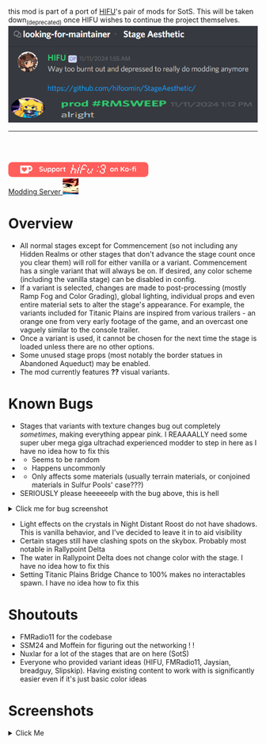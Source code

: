 this mod is part of a port of [HIFU](https://hifuror2.carrd.co/)'s pair of mods for SotS. This will be taken down<sub>(deprecated)</sub> once HIFU wishes to continue the project themselves.  
![Permission](https://raw.githubusercontent.com/prodzpod/StageAesthetic/refs/heads/main/permission.png)

---
<br><br>

[![ko-fi](https://raw.githubusercontent.com/prodzpod/StageAesthetic/refs/heads/main/kofi.png)](https://ko-fi.com/F1F65KGH9)  
[Modding Server ![discord server](https://raw.githubusercontent.com/prodzpod/StageAesthetic/refs/heads/main/widegladline2.png  'Click Me'   )](https://discord.gg/sgv4zyhbse  'Click Me'   )

# Overview
- All normal stages except for Commencement (so not including any Hidden Realms or other stages that don't advance the stage count once you clear them) will roll for either vanilla or a variant. Commencement has a single variant that will always be on. If desired, any color scheme (including the vanilla stage) can be disabled in config.
- If a variant is selected, changes are made to post-processing (mostly Ramp Fog and Color Grading), global lighting, individual props and even entire material sets to alter the stage's appearance. For example, the variants included for Titanic Plains are inspired from various trailers - an orange one from very early footage of the game, and an overcast one vaguely similar to the console trailer.
- Once a variant is used, it cannot be chosen for the next time the stage is loaded unless there are no other options.
- Some unused stage props (most notably the border statues in Abandoned Aqueduct) may be enabled.
- The mod currently features **??** visual variants.

# Known Bugs
- Stages that variants with texture changes bug out completely *sometimes*, making everything appear pink. I REAAAALLY need some super uber mega giga ultrachad experienced modder to step in here as I have no idea how to fix this
- - Seems to be random
- - Happens uncommonly
- - Only affects some materials (usually terrain materials, or conjoined materials in Sulfur Pools' case???)
- SERIOUSLY please heeeeeelp with the bug above, this is hell
<details>
<summary>Click me for bug screenshot</summary>

![shits rough](https://cdn.discordapp.com/attachments/567832879879553037/1018094367384277002/unknown.png)
</details>

- Light effects on the crystals in Night Distant Roost do not have shadows. This is vanilla behavior, and I've decided to leave it in to aid visibility
- Certain stages still have clashing spots on the skybox. Probably most notable in Rallypoint Delta
- The water in Rallypoint Delta does not change color with the stage. I have no idea how to fix this
- Setting Titanic Plains Bridge Chance to 100% makes no interactables spawn. I have no idea how to fix this

# Shoutouts
- FMRadio11 for the codebase
- SSM24 and Moffein for figuring out the networking ! !
- Nuxlar for a lot of the stages that are on here (SotS)
- Everyone who provided variant ideas (HIFU, FMRadio11, Jaysian, breadguy, Slipskip<!--, &#X48;&#X65;&#X79;&#X69;&#X6D;&#X6E;&#X6F;&#X6F;&#X70;-->). Having existing content to work with is significantly easier even if it's just basic color ideas

# Screenshots
<details>
<summary>Click Me</summary>
todo
</details>